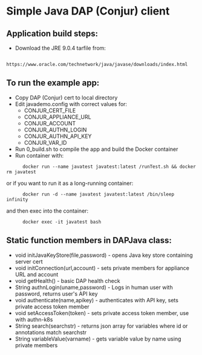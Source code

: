 # Simple Java DAP (Conjur) client

## Application build steps:
 - Download the JRE 9.0.4 tarfile from: 
```
      https://www.oracle.com/technetwork/java/javase/downloads/index.html
```

## To run the example app:
 - Copy DAP (Conjur) cert to local directory
 - Edit javademo.config with correct values for:
   - CONJUR_CERT_FILE
   - CONJUR_APPLIANCE_URL
   - CONJUR_ACCOUNT
   - CONJUR_AUTHN_LOGIN
   - CONJUR_AUTHN_API_KEY
   - CONJUR_VAR_ID
 - Run 0_build.sh to compile the app and build the Docker container
 - Run container with:
```
      docker run --name javatest javatest:latest /runTest.sh && docker rm javatest
```
   or if you want to run it as a long-running container:
```
      docker run -d --name javatest javatest:latest /bin/sleep infinity
```
   and then exec into the container:
```
      docker exec -it javatest bash
```

## Static function members in DAPJava class:
 - void initJavaKeyStore(file,password) - opens Java key store containing server cert
 - void initConnection(url,account) - sets private members for appliance URL and account 
 - void getHealth() - basic DAP health check
 - String authnLogin(uname,password) - Logs in human user with password, returns user's API key 
 - void authenticate(name,apikey) - authenticates with API key, sets private access token member
 - void setAccessToken(token) - sets private access token member, use with authn-k8s
 - String search(searchstr) - returns json array for variables where id or annotations match searchstr
 - String variableValue(varname) - gets variable value by name using private members
